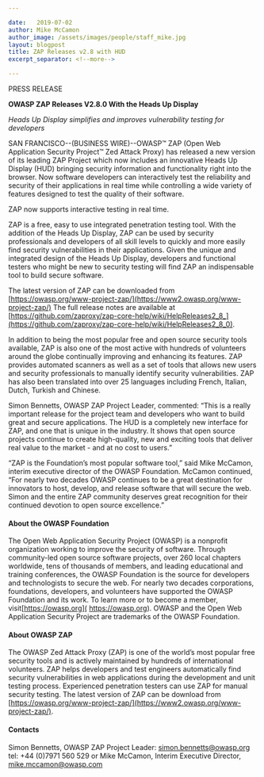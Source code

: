 ```yaml
---

date:   2019-07-02
author: Mike McCamon
author_image: /assets/images/people/staff_mike.jpg
layout: blogpost
title: ZAP Releases v2.8 with HUD
excerpt_separator: <!--more-->

---
```


PRESS RELEASE

**OWASP ZAP Releases V2.8.0 With the Heads Up Display**

_Heads Up Display simplifies and improves vulnerability testing for developers_

SAN FRANCISCO--(BUSINESS WIRE)--OWASP™ ZAP (Open Web Application Security Project™ Zed Attack Proxy) has released a new version of its leading ZAP Project which now includes an innovative Heads Up Display (HUD) bringing security information and functionality right into the browser. Now software developers can interactively test the reliability and security of their applications in real time while controlling a wide variety of features designed to test the quality of their software. <!--more-->

<p class="callout-mono right">ZAP now supports interactive testing in real time.</p>

ZAP is a free, easy to use integrated penetration testing tool. With the addition of the Heads Up Display, ZAP can be used by security professionals and developers of all skill levels to quickly and more easily find security vulnerabilities in their applications. Given the unique and integrated design of the Heads Up Display, developers and functional testers who might be new to security testing will find ZAP an indispensable tool to build secure software.

The latest version of ZAP can be downloaded from [https://owasp.org/www-project-zap/](https://www2.owasp.org/www-project-zap/) The full release notes are available at [https://github.com/zaproxy/zap-core-help/wiki/HelpReleases2_8_](https://github.com/zaproxy/zap-core-help/wiki/HelpReleases2_8_0).

In addition to being the most popular free and open source security tools available, ZAP is also one of the most active with hundreds of volunteers around the globe continually improving and enhancing its features. ZAP provides automated scanners as well as a set of tools that allows new users and security professionals to manually identify security vulnerabilities. ZAP has also been translated into over 25 languages including French, Italian, Dutch, Turkish and Chinese.

Simon Bennetts, OWASP ZAP Project Leader, commented: “This is a really important release for the project team and developers who want to build great and secure applications. The HUD is a completely new interface for ZAP, and one that is unique in the industry. It shows that open source projects continue to create high-quality, new and exciting tools that deliver real value to the market - and at no cost to users.”

“ZAP is the Foundation’s most popular software tool,” said Mike McCamon, interim executive director of the OWASP Foundation. McCamon continued, “For nearly two decades OWASP continues to be a great destination for innovators to host, develop, and release software that will secure the web. Simon and the entire ZAP community deserves great recognition for their continued devotion to open source excellence.”

#### About the OWASP Foundation

The Open Web Application Security Project (OWASP) is a nonprofit organization working to improve the security of software. Through community-led open source software projects, over 260 local chapters worldwide, tens of thousands of members, and leading educational and training conferences, the OWASP Foundation is the source for developers and technologists to secure the web. For nearly two decades corporations, foundations, developers, and volunteers have supported the OWASP Foundation and its work. To learn more or to become a member, visit[https://owasp.org]( https://owasp.org). OWASP and the Open Web Application Security Project are trademarks of the OWASP Foundation.

#### About OWASP ZAP

The OWASP Zed Attack Proxy (ZAP) is one of the world’s most popular free security tools and is actively maintained by hundreds of international volunteers. ZAP helps developers and test engineers automatically find security vulnerabilities in web applications during the development and unit testing process. Experienced penetration testers can use ZAP for manual security testing. The latest version of ZAP can be download from [https://owasp.org/www-project-zap/](https://www2.owasp.org/www-project-zap/).

#### Contacts

Simon Bennetts, OWASP ZAP Project Leader: simon.bennetts@owasp.org tel: +44 (0)7971 560 529
or Mike McCamon, Interim Executive Director, mike.mccamon@owasp.com
